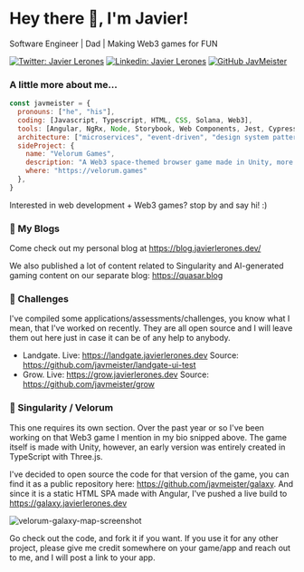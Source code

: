 # Hey there 👋, I'm Javier!

Software Engineer | Dad | Making Web3 games for FUN

[![Twitter: Javier Lerones](https://img.shields.io/twitter/follow/JavierLerones?style=social)](https://twitter.com/JavierLerones)
[![Linkedin: Javier Lerones](https://img.shields.io/badge/-javierleronesgallego-blue?style=flat-square&logo=Linkedin&logoColor=white&link=https://www.linkedin.com/in/javierleronesgallego/)](https://www.linkedin.com/in/javierleronesgallego/)
[![GitHub JavMeister](https://img.shields.io/github/followers/javmeister?label=follow&style=social)](https://github.com/javmeister)


### A little more about me...  

```javascript
const javmeister = {
  pronouns: ["he", "his"],
  coding: [Javascript, Typescript, HTML, CSS, Solana, Web3],
  tools: [Angular, NgRx, Node, Storybook, Web Components, Jest, Cypress, Docker, Kubernetes, Unity, ThreeJS, BabylonJS],
  architecture: ["microservices", "event-driven", "design system pattern"],
  sideProject: {
    name: "Velorum Games",
    description: "A Web3 space-themed browser game made in Unity, more than one hundred thousand solar systems to explore.",
    where: "https://velorum.games"
  },
}
```

Interested in web development + Web3 games? stop by and say hi! :)

### 📖 My Blogs

Come check out my personal blog at https://blog.javierlerones.dev/

We also published a lot of content related to Singularity and AI-generated gaming content on our separate blog: https://quasar.blog

### 🎁 Challenges

I've compiled some applications/assessments/challenges, you know what I mean, that I've worked on recently. They are all open source and I will leave them out here just in case it can be of any help to anybody.

* Landgate. Live: https://landgate.javierlerones.dev Source: https://github.com/javmeister/landgate-ui-test
* Grow. Live: https://grow.javierlerones.dev Source: https://github.com/javmeister/grow

### 🚀 Singularity / Velorum

This one requires its own section. Over the past year or so I've been working on that Web3 game I mention in my bio snipped above. The game itself is made with Unity, however, an early version was entirely created in TypeScript with Three.js. 

I've decided to open source the code for that version of the game, you can find it as a public repository here: https://github.com/javmeister/galaxy. And since it is a static HTML SPA made with Angular, I've pushed a live build to https://galaxy.javierlerones.dev 

![velorum-galaxy-map-screenshot](https://github.com/javmeister/javmeister/assets/5751787/07786bfe-1454-40e7-ac50-4a81e65e0abc)

Go check out the code, and fork it if you want. If you use it for any other project, please give me credit somewhere on your game/app and reach out to me, and I will post a link to your app.




